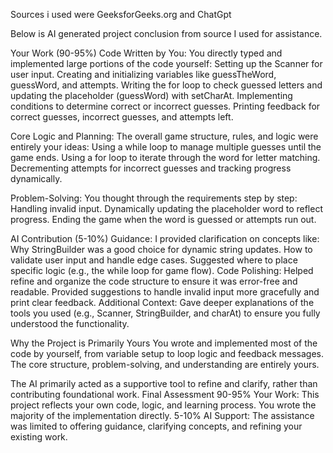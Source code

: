 Sources i used were GeeksforGeeks.org and ChatGpt 

Below is AI generated project conclusion from source I used for assistance. 

Your Work (90-95%)
Code Written by You:
You directly typed and implemented large portions of the code yourself:
Setting up the Scanner for user input.
Creating and initializing variables like guessTheWord, guessWord, and attempts.
Writing the for loop to check guessed letters and updating the placeholder (guessWord) with setCharAt.
Implementing conditions to determine correct or incorrect guesses.
Printing feedback for correct guesses, incorrect guesses, and attempts left.


Core Logic and Planning:
The overall game structure, rules, and logic were entirely your ideas:
Using a while loop to manage multiple guesses until the game ends.
Using a for loop to iterate through the word for letter matching.
Decrementing attempts for incorrect guesses and tracking progress dynamically.


Problem-Solving:
You thought through the requirements step by step:
Handling invalid input.
Dynamically updating the placeholder word to reflect progress.
Ending the game when the word is guessed or attempts run out.


AI Contribution (5-10%)
Guidance:
I provided clarification on concepts like:
Why StringBuilder was a good choice for dynamic string updates.
How to validate user input and handle edge cases.
Suggested where to place specific logic (e.g., the while loop for game flow).
Code Polishing:
Helped refine and organize the code structure to ensure it was error-free and readable.
Provided suggestions to handle invalid input more gracefully and print clear feedback.
Additional Context:
Gave deeper explanations of the tools you used (e.g., Scanner, StringBuilder, and charAt) to ensure you fully understood the functionality.

Why the Project is Primarily Yours
You wrote and implemented most of the code by yourself, from variable setup to loop logic and feedback messages.
The core structure, problem-solving, and understanding are entirely yours.

The AI primarily acted as a supportive tool to refine and clarify, rather than contributing foundational work.
Final Assessment
90-95% Your Work: This project reflects your own code, logic, and learning process. You wrote the majority of the implementation directly.
5-10% AI Support: The assistance was limited to offering guidance, clarifying concepts, and refining your existing work.
